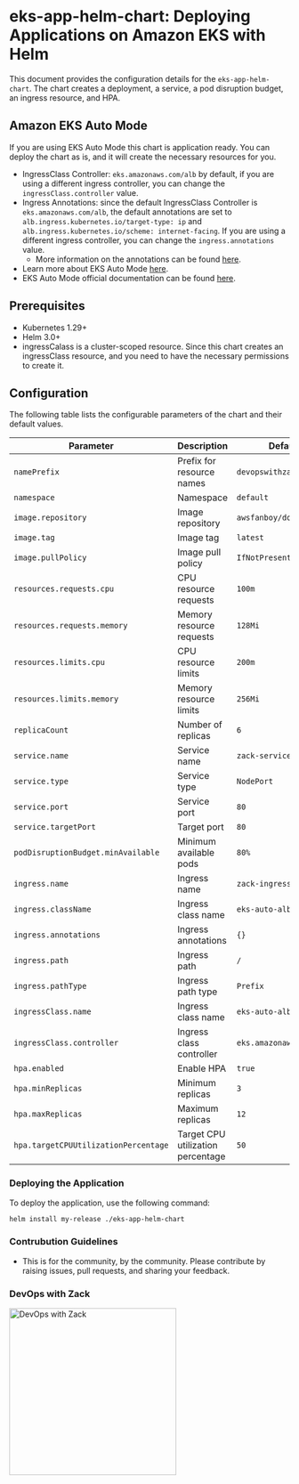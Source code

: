# eks-app-helm-chart: Deploying Applications on Amazon EKS with Helm

This document provides the configuration details for the `eks-app-helm-chart`.
The chart creates a deployment, a service, a pod disruption budget, an ingress resource, and HPA.

## Amazon EKS Auto Mode

If you are using EKS Auto Mode this chart is application ready. You can deploy the chart as is, and it will create the necessary resources for you.

- IngressClass Controller: `eks.amazonaws.com/alb` by default, if you are using a different ingress controller, you can change the `ingressClass.controller` value.
- Ingress Annotations: since the default IngressClass Controller is `eks.amazonaws.com/alb`, the default annotations are set to `alb.ingress.kubernetes.io/target-type: ip` and `alb.ingress.kubernetes.io/scheme: internet-facing`. If you are using a different ingress controller, you can change the `ingress.annotations` value. 
  - More information on the annotations can be found [here](https://docs.aws.amazon.com/eks/latest/userguide/auto-elb-example.html).
- Learn more about EKS Auto Mode [here](https://blog.awsfanboy.com/lets-explore-amazon-eks-auto-mode).
- EKS Auto Mode official documentation can be found [here](https://docs.aws.amazon.com/eks/latest/userguide/eks-auto-mode.html).

## Prerequisites

- Kubernetes 1.29+
- Helm 3.0+
- ingressCalass is a cluster-scoped resource. Since this chart creates an ingressClass resource, and you need to have the necessary permissions to create it.

## Configuration

The following table lists the configurable parameters of the chart and their default values.

| Parameter                         | Description                                | Default                 |
|-----------------------------------|--------------------------------------------|-------------------------|
| `namePrefix`                      | Prefix for resource names                  | `devopswithzack`        |
| `namespace`                       | Namespace                                  | `default`               |
| `image.repository`                | Image repository                           | `awsfanboy/doggo-app`   |
| `image.tag`                       | Image tag                                  | `latest`                |
| `image.pullPolicy`                | Image pull policy                          | `IfNotPresent`          |
| `resources.requests.cpu`          | CPU resource requests                      | `100m`                  |
| `resources.requests.memory`       | Memory resource requests                   | `128Mi`                 |
| `resources.limits.cpu`            | CPU resource limits                        | `200m`                  |
| `resources.limits.memory`         | Memory resource limits                     | `256Mi`                 |
| `replicaCount`                    | Number of replicas                         | `6`                     |
| `service.name`                    | Service name                               | `zack-service`          |
| `service.type`                    | Service type                               | `NodePort`              |
| `service.port`                    | Service port                               | `80`                    |
| `service.targetPort`              | Target port                                | `80`                    |
| `podDisruptionBudget.minAvailable`| Minimum available pods                     | `80%`                   |
| `ingress.name`                    | Ingress name                               | `zack-ingress`          |
| `ingress.className`               | Ingress class name                         | `eks-auto-alb`          |
| `ingress.annotations`             | Ingress annotations                        | `{}`                    |
| `ingress.path`                    | Ingress path                               | `/`                     |
| `ingress.pathType`                | Ingress path type                          | `Prefix`                |
| `ingressClass.name`               | Ingress class name                         | `eks-auto-alb`          |
| `ingressClass.controller`         | Ingress class controller                   | `eks.amazonaws.com/alb` |
| `hpa.enabled`                     | Enable HPA                                 | `true`                  |
| `hpa.minReplicas`                 | Minimum replicas                           | `3`                     |
| `hpa.maxReplicas`                 | Maximum replicas                           | `12`                    |
| `hpa.targetCPUUtilizationPercentage`| Target CPU utilization percentage         | `50`                    |

### Deploying the Application

To deploy the application, use the following command:

```sh
helm install my-release ./eks-app-helm-chart
```

### Contrubution Guidelines
- This is for the community, by the community. Please contribute by raising issues, pull requests, and sharing your feedback.

### DevOps with Zack

<a href="https://awsfanboy.com/">
  <img src="https://awsfanboy.com/assets/devops_with_zack.jpg" alt="DevOps with Zack" width="300"/>
</a>
